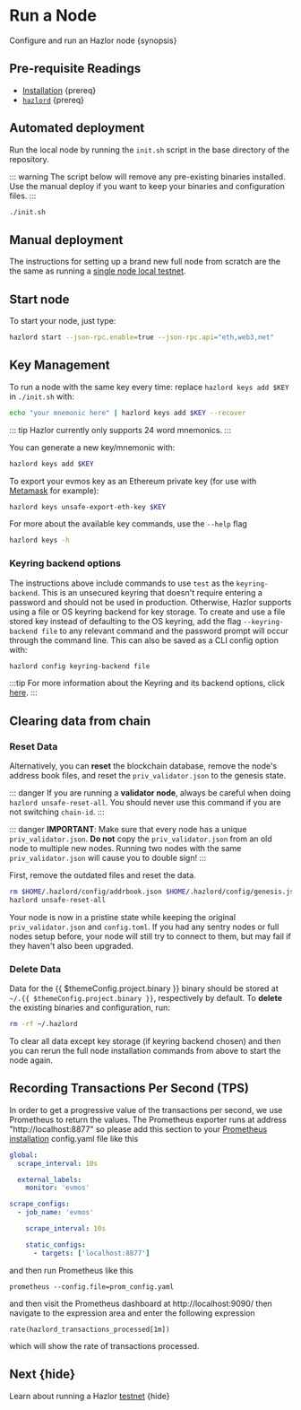 <!--
order: 3
-->

# Run a Node

Configure and run an Hazlor node {synopsis}

## Pre-requisite Readings

- [Installation](./installation.md) {prereq}
- [`hazlord`](./binary.md) {prereq}

## Automated deployment

Run the local node by running the `init.sh` script in the base directory of the repository.

::: warning
The script below will remove any pre-existing binaries installed. Use the manual deploy if you want
to keep your binaries and configuration files.
:::

```bash
./init.sh
```

## Manual deployment

The instructions for setting up a brand new full node from scratch are the the same as running a
[single node local testnet](./../guides/localnet/single_node.md#manual-localnet).

## Start node

To start your node, just type:

```bash
hazlord start --json-rpc.enable=true --json-rpc.api="eth,web3,net"
```

## Key Management

To run a node with the same key every time: replace `hazlord keys add $KEY` in `./init.sh` with:

```bash
echo "your mnemonic here" | hazlord keys add $KEY --recover
```

::: tip
Hazlor currently only supports 24 word mnemonics.
:::

You can generate a new key/mnemonic with:

```bash
hazlord keys add $KEY
```

To export your evmos key as an Ethereum private key (for use with [Metamask](./../guides/keys-wallets/metamask) for example):

```bash
hazlord keys unsafe-export-eth-key $KEY
```

For more about the available key commands, use the `--help` flag

```bash
hazlord keys -h
```

### Keyring backend options

The instructions above include commands to use `test` as the `keyring-backend`. This is an unsecured
keyring that doesn't require entering a password and should not be used in production. Otherwise,
Hazlor supports using a file or OS keyring backend for key storage. To create and use a file
stored key instead of defaulting to the OS keyring, add the flag `--keyring-backend file` to any
relevant command and the password prompt will occur through the command line. This can also be saved
as a CLI config option with:

```bash
hazlord config keyring-backend file
```

:::tip
For more information about the Keyring and its backend options, click [here](./../guides/keys-wallets/keyring).
:::

## Clearing data from chain

### Reset Data

Alternatively, you can **reset** the blockchain database, remove the node's address book files, and reset the `priv_validator.json` to the genesis state.

::: danger
If you are running a **validator node**, always be careful when doing `hazlord unsafe-reset-all`. You should never use this command if you are not switching `chain-id`.
:::

::: danger
**IMPORTANT**: Make sure that every node has a unique `priv_validator.json`. **Do not** copy the `priv_validator.json` from an old node to multiple new nodes. Running two nodes with the same `priv_validator.json` will cause you to double sign!
:::

First, remove the outdated files and reset the data.

```bash
rm $HOME/.hazlord/config/addrbook.json $HOME/.hazlord/config/genesis.json
hazlord unsafe-reset-all
```

Your node is now in a pristine state while keeping the original `priv_validator.json` and `config.toml`. If you had any sentry nodes or full nodes setup before, your node will still try to connect to them, but may fail if they haven't also been upgraded.

### Delete Data

Data for the {{ $themeConfig.project.binary }} binary should be stored at `~/.{{ $themeConfig.project.binary }}`, respectively by default. To **delete** the existing binaries and configuration, run:

```bash
rm -rf ~/.hazlord
```

To clear all data except key storage (if keyring backend chosen) and then you can rerun the full node installation commands from above to start the node again.

## Recording Transactions Per Second (TPS)
In order to get a progressive value of the transactions per second, we use Prometheus to return the values.
The Prometheus exporter runs at address "http://localhost:8877" so please add this section to your [Prometheus installation](https://opencensus.io/codelabs/prometheus/#1) config.yaml file like this
```yaml
global:
  scrape_interval: 10s

  external_labels:
    monitor: 'evmos'

scrape_configs:
  - job_name: 'evmos'

    scrape_interval: 10s

    static_configs:
      - targets: ['localhost:8877']
```

and then run Prometheus like this
```shell
prometheus --config.file=prom_config.yaml
```

and then visit the Prometheus dashboard at http://localhost:9090/ then navigate to the expression area and enter the following expression

```shell
rate(hazlord_transactions_processed[1m])
```

which will show the rate of transactions processed.

## Next {hide}

Learn about running a Hazlor [testnet](./testnet.md) {hide}
